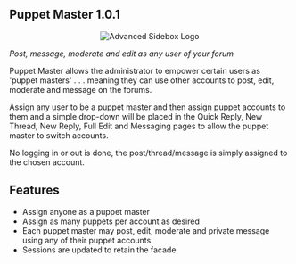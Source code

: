 ## Puppet Master 1.0.1

<p align="center">
  <img title="Advanced Sidebox Logo" alt="Advanced Sidebox Logo" src="http://i.imgur.com/3ip8d2G.png" />
</p>

*Post, message, moderate and edit as any user of your forum*

Puppet Master allows the administrator to empower certain users as 'puppet masters' . . . meaning they can use other accounts to post, edit, moderate and message on the forums.

Assign any user to be a puppet master and then assign puppet accounts to them and a simple drop-down will be placed in the Quick Reply, New Thread, New Reply, Full Edit and Messaging pages to allow the puppet master to switch accounts.

No logging in or out is done, the post/thread/message is simply assigned to the chosen account.

## Features

* Assign anyone as a puppet master
* Assign as many puppets per account as desired
* Each puppet master may post, edit, moderate and private message using any of their puppet accounts
* Sessions are updated to retain the facade

